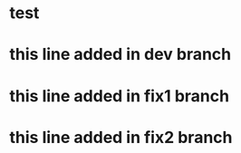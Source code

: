 # test
# this line added in dev branch
# this line added in fix1 branch
# this line added in fix2 branch
